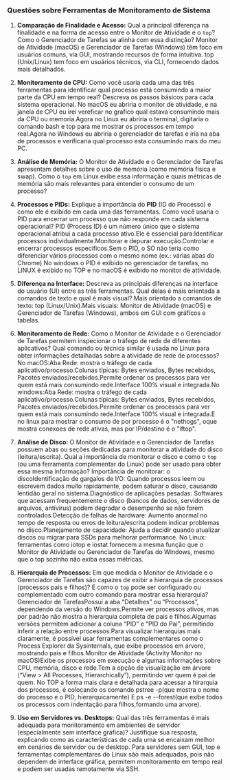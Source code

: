 ### Questões sobre Ferramentas de Monitoramento de Sistema

1.  **Comparação de Finalidade e Acesso:** Qual a principal diferença na finalidade e na forma de acesso entre o Monitor de Atividade e o `top`? Como o Gerenciador de Tarefas se alinha com essa distinção?
Monitor de Atividade (macOS) e Gerenciador de Tarefas (Windows) têm foco em usuários comuns, via GUI, mostrando recursos de forma intuitiva.
top (Unix/Linux) tem foco em usuários técnicos, via CLI, fornecendo dados mais detalhados.
2.  **Monitoramento de CPU:** Como você usaria cada uma das três ferramentas para identificar qual processo está consumindo a maior parte da CPU em tempo real? Descreva os passos básicos para cada sistema operacional.
      No macOS eu abriria o monitor de atividade, e na janela de CPU eu irei vereficar no grafico qual estava consumindo mais da CPU ou memoria.Agora no Linux eu abriria o terminal, digitaria o comando bash e top para me mostrar os processos em tempo real.Agora no Windows eu abriria o gerenciador de tarefas e iria na aba de processos e verificaria qual processo esta consumindo mais do meu PC.
3.  **Análise de Memória:** O Monitor de Atividade e o Gerenciador de Tarefas apresentam detalhes sobre o uso de memória (como memória física e swap). Como o `top` em Linux exibe essa informação e quais métricas de memória são mais relevantes para entender o consumo de um processo?

4.  **Processos e PIDs:** Explique a importância do **PID** (ID do Processo) e como ele é exibido em cada uma das ferramentas. Como você usaria o PID para encerrar um processo que não responde em cada sistema operacional?
PID (Process ID) é um número único que o sistema operacional atribui a cada processo ativo.Ele é essencial para:Identificar processos individualmente.Monitorar e depurar execução.Controlar e encerrar processos específicos.Sem o PID, o SO não teria como diferenciar vários processos com o mesmo nome (ex.: várias abas do Chrome)
No windows o PID é exibido no gerenciador de tarefas, no LINUX é exibido no TOP e no macOS é exibido no monitor de attividade.
5.  **Diferença na Interface:** Descreva as principais diferenças na interface do usuário (UI) entre as três ferramentas. Qual delas é mais orientada a comandos de texto e qual é mais visual?
Mais orientado a comandos de texto: top (Linux/Unix).Mais visuais: Monitor de Atividade (macOS) e Gerenciador de Tarefas (Windows), ambos em GUI com gráficos e tabelas.
6.  **Monitoramento de Rede:** Como o Monitor de Atividade e o Gerenciador de Tarefas permitem inspecionar o tráfego de rede de diferentes aplicativos? Qual comando ou técnica similar é usada no Linux para obter informações detalhadas sobre a atividade de rede de processos?
No macOS:Aba Rede: mostra o tráfego de cada aplicativo/processo.Colunas típicas: Bytes enviados, Bytes recebidos, Pacotes enviados/recebidos.Permite ordenar os processos para ver quem está mais consumindo rede.Interface 100% visual e integrada.No windows:Aba Rede: mostra o tráfego de cada aplicativo/processo.Colunas típicas: Bytes enviados, Bytes recebidos, Pacotes enviados/recebidos.Permite ordenar os processos para ver quem está mais consumindo rede.Interface 100% visual e integrada.E no linux para mostrar o consumo de por processo é o "nethogs", oque mostra conexoes de rede ativas, mas por IP/destino é o "iftop".
7.  **Análise de Disco:** O Monitor de Atividade e o Gerenciador de Tarefas possuem abas ou seções dedicadas para monitorar a atividade do disco (leitura/escrita). Qual a importância de monitorar o disco e como o `top` (ou uma ferramenta complementar do Linux) pode ser usado para obter essa mesma informação?
     Importância de monitorar: o discoIdentificação de gargalos de I/O: Quando processos leem ou escrevem dados muito rapidamente, podem saturar o disco, causando lentidão geral no sistema.Diagnóstico de aplicações pesadas: Softwares que acessam frequentemente o disco (bancos de dados, servidores de arquivos, antivírus) podem degradar o desempenho se não forem controlados.Detecção de falhas de hardware: Aumento anormal no tempo de resposta ou erros de leitura/escrita podem indicar problemas no disco.Planejamento de capacidade: Ajuda a decidir quando atualizar discos ou migrar para SSDs para melhorar performance.                                    No Linux: ferramentas como iotop e iostat fornecem a mesma função que o Monitor de Atividade ou Gerenciador de Tarefas do Windows, mesmo que o top sozinho não exiba essas métricas.
8.  **Hierarquia de Processos:** Em que medida o Monitor de Atividade e o Gerenciador de Tarefas são capazes de exibir a hierarquia de processos (processos pais e filhos)? E como o `top` pode ser configurado ou complementado com outro comando para mostrar essa hierarquia?
     Gerenciador de TarefasPossui a aba “Detalhes” ou “Processos”, dependendo da versão do Windows.Permite ver processos ativos, mas por padrão não mostra a hierarquia completa de pais e filhos.Algumas versões permitem adicionar a coluna “PID” e “PID do Pai”, permitindo inferir a relação entre processos.Para visualizar hierarquias mais claramente, é possível usar ferramentas complementares como o Process Explorer da Sysinternals, que exibe processos em árvore, mostrando pais e filhos.Monitor de Atividade (Activity Monitor no macOS)Exibe os processos em execução e algumas informações sobre CPU, memória, disco e rede.Tem a opção de visualização em árvore (“View > All Processes, Hierarchically”), permitindo ver quem é pai de quem.                                                                           No TOP a forma mais clara e detalhada para acessar a hirarquia dos processos, é colocando os comando pstree -p(que mostra o nome do processo e o PID, hierarquicamente) E ps -e --forest(que exibe todos os processos com indentação para filhos,formando uma arvore).
10.  **Uso em Servidores vs. Desktops:** Qual das três ferramentas é mais adequada para monitoramento em ambientes de servidor (especialmente sem interface gráfica)? Justifique sua resposta, explicando como as características de cada uma se encaixam melhor em cenários de servidor ou de desktop.
Para servidores sem GUI, top e ferramentas complementares do Linux são mais adequadas, pois não dependem de interface gráfica, permitem monitoramento em tempo real e podem ser usadas remotamente via SSH.
